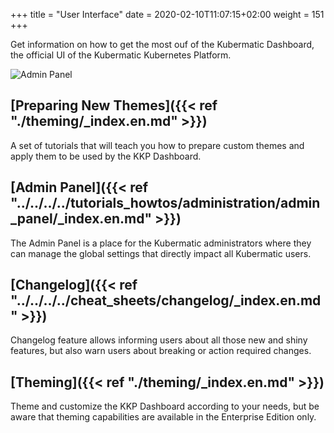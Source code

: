 +++
title = "User Interface"
date = 2020-02-10T11:07:15+02:00
weight = 151
+++

Get information on how to get the most ouf of the Kubermatic Dashboard, the official UI of the Kubermatic Kubernetes Platform.

![Admin Panel](/img/kubermatic/v2.20/ui/dashboard.png?height=400px&classes=shadow,border "Kubermatic Dashboard")

## [Preparing New Themes]({{< ref "./theming/_index.en.md" >}})
A set of tutorials that will teach you how to prepare custom themes and apply them to be used by the KKP Dashboard.

## [Admin Panel]({{< ref "../../../../tutorials_howtos/administration/admin_panel/_index.en.md" >}})
The Admin Panel is a place for the Kubermatic administrators where they can manage the global settings that directly
impact all Kubermatic users.

## [Changelog]({{< ref "../../../../cheat_sheets/changelog/_index.en.md" >}})
Changelog feature allows informing users about all those new and shiny features, but also warn users about breaking
or action required changes.

## [Theming]({{< ref "./theming/_index.en.md" >}})
Theme and customize the KKP Dashboard according to your needs, but be aware that theming capabilities are available in
the Enterprise Edition only.
